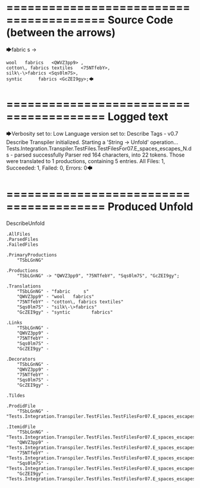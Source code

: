 ========================================
Source Code (between the arrows)
========================================

🡆fabric     s 	<TSbLGnNG> ->

	wool   fabrics	 <QWVZ3pp9> ,
	cotton\, fabrics textiles   <75NTfebY>,
    silk\-\>fabrics <Sqs0lm7S>,
    syntic 		fabrics <GcZEI9gy>;🡄

========================================
Logged text
========================================

🡆Verbosity set to: Low
Language version set to: Describe Tags - v0.7
Describe Transpiler initialized.
Starting a 'String -> Unfold' operation...
Tests.Integration.Transpiler.TestFiles.TestFilesFor07.E_spaces_escapes_N.ds - parsed successfully
Parser red 164 characters, into 22 tokens.
Those were translated to 1 productions, containing 5 entries.
All Files: 1, Succeeded: 1, Failed: 0, Errors: 0🡄

========================================
Produced Unfold
========================================

DescribeUnfold

    .AllFiles
    .ParsedFiles
    .FailedFiles

    .PrimaryProductions
        "TSbLGnNG" 

    .Productions
        "TSbLGnNG" -> "QWVZ3pp9", "75NTfebY", "Sqs0lm7S", "GcZEI9gy";

    .Translations
        "TSbLGnNG" - "fabric     s"
        "QWVZ3pp9" - "wool   fabrics"
        "75NTfebY" - "cotton\, fabrics textiles"
        "Sqs0lm7S" - "silk\-\>fabrics"
        "GcZEI9gy" - "syntic 		fabrics"

    .Links
        "TSbLGnNG" - 
        "QWVZ3pp9" - 
        "75NTfebY" - 
        "Sqs0lm7S" - 
        "GcZEI9gy" - 

    .Decorators
        "TSbLGnNG" - 
        "QWVZ3pp9" - 
        "75NTfebY" - 
        "Sqs0lm7S" - 
        "GcZEI9gy" - 

    .Tildes

    .ProdidFile
        "TSbLGnNG" - "Tests.Integration.Transpiler.TestFiles.TestFilesFor07.E_spaces_escapes_N.ds"

    .ItemidFile
        "TSbLGnNG" - "Tests.Integration.Transpiler.TestFiles.TestFilesFor07.E_spaces_escapes_N.ds"
        "QWVZ3pp9" - "Tests.Integration.Transpiler.TestFiles.TestFilesFor07.E_spaces_escapes_N.ds"
        "75NTfebY" - "Tests.Integration.Transpiler.TestFiles.TestFilesFor07.E_spaces_escapes_N.ds"
        "Sqs0lm7S" - "Tests.Integration.Transpiler.TestFiles.TestFilesFor07.E_spaces_escapes_N.ds"
        "GcZEI9gy" - "Tests.Integration.Transpiler.TestFiles.TestFilesFor07.E_spaces_escapes_N.ds"

